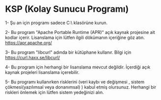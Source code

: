 # KSP (Kolay Sunucu Programı)

1- Şu an için programı sadece C:\  klasörüne kurun. 

2- Bu program "Apache Portable Runtime (APR)" açık kaynak projesine ait kodlar içerir. 
   Lisanslama için lütfen ilgili dökümanın içeriğine göz atın. https://apr.apache.org/ 

3- Bu program "libcurl" adında bir kütüphane kullanır. Bilgi için  https://curl.haxx.se/libcurl/

4- Bu program için herhangi bir lisanslama mevcut değildir. İçerdiği açık kaynak projeleri lisanslama içerebilir.

5-  Bu programı kullanırken risklerini (veri kaybı ve değişmesi , sistem çökmesi(yazılımsal veya donanımsal) ) kabul etmiş olursunuz. 
    Herhangi bir riskleri önlemek için lütfen sistem yedeğinizi alın. 

